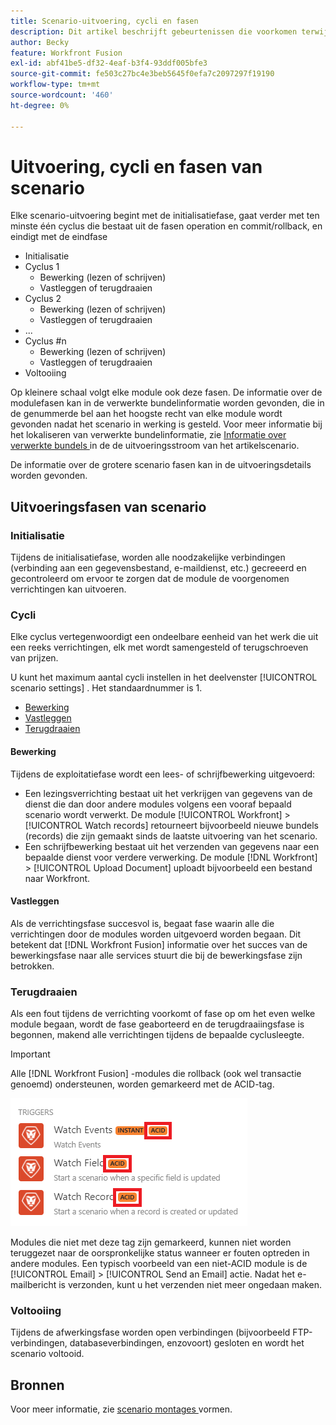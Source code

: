 ```yaml
---
title: Scenario-uitvoering, cycli en fasen
description: Dit artikel beschrijft gebeurtenissen die voorkomen terwijl een  [!DNL Adobe Workfront Fusion]  scenario, zoals initialisering, verrichtingen, begaat, en terugdraaiversies loopt.
author: Becky
feature: Workfront Fusion
exl-id: abf41be5-df32-4eaf-b3f4-93ddf005bfe3
source-git-commit: fe503c27bc4e3beb5645f0efa7c2097297f19190
workflow-type: tm+mt
source-wordcount: '460'
ht-degree: 0%

---
```


# Uitvoering, cycli en fasen van scenario

Elke scenario-uitvoering begint met de initialisatiefase, gaat verder met ten minste één cyclus die bestaat uit de fasen operation en commit/rollback, en eindigt met de eindfase

* Initialisatie
* Cyclus 1
   * Bewerking (lezen of schrijven)
   * Vastleggen of terugdraaien
* Cyclus 2
   * Bewerking (lezen of schrijven)
   * Vastleggen of terugdraaien
* ...
* Cyclus #n
   * Bewerking (lezen of schrijven)
   * Vastleggen of terugdraaien
* Voltooiing

Op kleinere schaal volgt elke module ook deze fasen. De informatie over de modulefasen kan in de verwerkte bundelinformatie worden gevonden, die in de genummerde bel aan het hoogste recht van elke module wordt gevonden nadat het scenario in werking is gesteld. Voor meer informatie bij het lokaliseren van verwerkte bundelinformatie, zie [ Informatie over verwerkte bundels ](/help/workfront-fusion/references/scenarios/scenario-execution-flow.md#information-about-processed-bundles) in de de uitvoeringsstroom van het artikelscenario.

De informatie over de grotere scenario fasen kan in de uitvoeringsdetails worden gevonden.

## Uitvoeringsfasen van scenario

### Initialisatie

Tijdens de initialisatiefase, worden alle noodzakelijke verbindingen (verbinding aan een gegevensbestand, e-maildienst, etc.) gecreeerd en gecontroleerd om ervoor te zorgen dat de module de voorgenomen verrichtingen kan uitvoeren.

### Cycli

Elke cyclus vertegenwoordigt een ondeelbare eenheid van het werk die uit een reeks verrichtingen, elk met wordt samengesteld of terugschroeven van prijzen.

U kunt het maximum aantal cycli instellen in het deelvenster [!UICONTROL scenario settings] . Het standaardnummer is 1.

* [Bewerking](#operation)
* [Vastleggen](#commit)
* [Terugdraaien](#rollback)

#### Bewerking

Tijdens de exploitatiefase wordt een lees- of schrijfbewerking uitgevoerd:

* Een lezingsverrichting bestaat uit het verkrijgen van gegevens van de dienst die dan door andere modules volgens een vooraf bepaald scenario wordt verwerkt. De module [!UICONTROL Workfront] > [!UICONTROL Watch records] retourneert bijvoorbeeld nieuwe bundels (records) die zijn gemaakt sinds de laatste uitvoering van het scenario.
* Een schrijfbewerking bestaat uit het verzenden van gegevens naar een bepaalde dienst voor verdere verwerking. De module [!DNL Workfront] > [!UICONTROL Upload Document] uploadt bijvoorbeeld een bestand naar Workfront.

#### Vastleggen

Als de verrichtingsfase succesvol is, begaat fase waarin alle die verrichtingen door de modules worden uitgevoerd worden begaan. Dit betekent dat [!DNL Workfront Fusion] informatie over het succes van de bewerkingsfase naar alle services stuurt die bij de bewerkingsfase zijn betrokken.

### Terugdraaien

Als een fout tijdens de verrichting voorkomt of fase op om het even welke module begaan, wordt de fase geaborteerd en de terugdraaiingsfase is begonnen, makend alle verrichtingen tijdens de bepaalde cyclusleegte.

>[!IMPORTANT]
>
>Alle [!DNL Workfront Fusion] -modules die rollback (ook wel transactie genoemd) ondersteunen, worden gemarkeerd met de ACID-tag.
>
>![](assets/acid-modules.png)
>
>Modules die niet met deze tag zijn gemarkeerd, kunnen niet worden teruggezet naar de oorspronkelijke status wanneer er fouten optreden in andere modules. Een typisch voorbeeld van een niet-ACID module is de [!UICONTROL Email] > [!UICONTROL Send an Email] actie. Nadat het e-mailbericht is verzonden, kunt u het verzenden niet meer ongedaan maken.

### Voltooiing

Tijdens de afwerkingsfase worden open verbindingen (bijvoorbeeld FTP-verbindingen, databaseverbindingen, enzovoort) gesloten en wordt het scenario voltooid.

## Bronnen

Voor meer informatie, zie [ scenario montages ](/help/workfront-fusion/create-scenarios/config-scenarios-settings/configure-scenario-settings.md) vormen.
